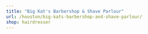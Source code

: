 ```yaml
---
title: "Big Kat's Barbershop & Shave Parlour"
url: /houston/big-kats-barbershop-and-shave-parlour/
shop: hairdresser
---
```

